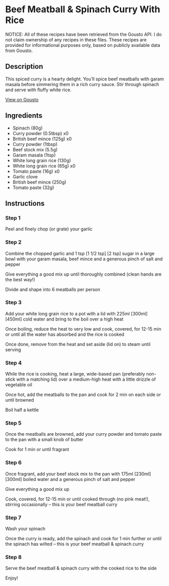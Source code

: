 # Beef Meatball & Spinach Curry With Rice

NOTICE: All of these recipes have been retrieved from the Gousto API. I do not claim ownership of any recipes in these files. These recipes are provided for informational purposes only, based on publicly available data from Gousto.

## Description

This spiced curry is a hearty delight. You’ll spice beef meatballs with garam masala before simmering them in a rich curry sauce. Stir through spinach and serve with fluffy white rice.

[View on Gousto](https://www.gousto.co.uk/recipes/cookbook/beef-meatball-spinach-curry-with-rice)

## Ingredients

- Spinach (80g)
- Curry powder (0.5tbsp) x0
- British beef mince (125g) x0
- Curry powder (1tbsp)
- Beef stock mix (5.5g)
- Garam masala (1tsp)
- White long grain rice (130g)
- White long grain rice (65g) x0
- Tomato paste (16g) x0
- Garlic clove
- British beef mince (250g)
- Tomato paste (32g)

## Instructions


### Step 1

Peel and finely chop (or grate) your garlic


### Step 2

Combine the chopped garlic and 1 tsp <span class="text-purple">[1 1/2 tsp] </span><span class="text-danger">[2 tsp]</span> sugar in a large bowl with your garam masala, beef mince and a generous pinch of salt and pepper

Give everything a good mix up until thoroughly combined (clean hands are the best way!)

Divide and shape into 6 meatballs per person


### Step 3

Add your white long grain rice to a pot with a lid with 225ml <span class="text-purple">[300ml]</span> <span class="text-danger">[450ml]</span> cold water and bring to the boil over a high heat

Once boiling, reduce the heat to very low and cook, covered, for 12-15 min or until all the water has absorbed and the rice is cooked

Once done, remove from the heat and set aside (lid on) to steam until serving


### Step 4

While the rice is cooking, heat a large, wide-based pan (preferably non-stick with a matching lid) over a medium-high heat with a little drizzle of vegetable oil

Once hot, add the meatballs to the pan and cook for 2 min on each side or until browned

Boil half a kettle


### Step 5

Once the meatballs are browned, add your curry powder and tomato paste to the pan with a small knob of butter

Cook for 1 min or until fragrant


### Step 6

Once fragrant, add your beef stock mix to the pan with 175ml <span class="text-purple">[230ml] </span><span class="text-danger">[300ml] </span>boiled water and a generous pinch of salt and pepper

Give everything a good mix up

Cook, covered, for 12-15 min or until cooked through (no pink meat!), stirring occasionally – this is your beef meatball curry


### Step 7

Wash your spinach

Once the curry is ready, add the spinach and cook for 1 min further or until the spinach has wilted – this is your beef meatball & spinach curry

### Step 8

Serve the beef meatball & spinach curry with the cooked rice to the side

Enjoy!

